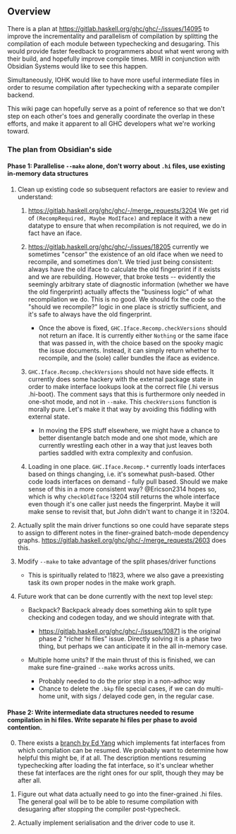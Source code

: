 ## Overview

There is a plan at https://gitlab.haskell.org/ghc/ghc/-/issues/14095 to improve the incrementality and parallelism of compilation by splitting the compilation of each module between typechecking and desugaring. This would provide faster feedback to programmers about what went wrong with their build, and hopefully improve compile times. MIRI in conjunction with Obsidian Systems would like to see this happen.

Simultaneously, IOHK would like to have more useful intermediate files in order to resume compilation after typechecking with a separate compiler backend.

This wiki page can hopefully serve as a point of reference so that we don't step on each other's toes and generally coordinate the overlap in these efforts, and make it apparent to all GHC developers what we're working toward.

### The plan from Obsidian's side

#### Phase 1: Parallelise `--make` alone, don't worry about `.hi` files, use existing in-memory data structures

   1. Clean up existing code so subsequent refactors are easier to review and understand:
 
      1. https://gitlab.haskell.org/ghc/ghc/-/merge_requests/3204 We get rid of `(RecompRequired, Maybe ModIface)` and replace it with a new datatype to ensure that when recompilation is not required, we do in fact have an iface.

      2. https://gitlab.haskell.org/ghc/ghc/-/issues/18205 currently we sometimes "censor" the existence of an old iface when we need to recompile, and sometimes don't. We tried just being consistent: always have the old iface to calculate the old fingerprint if it exists and we are rebuilding. However, that broke tests -- evidently the seemingly arbitrary state of diagnostic information (whether we have the old fingerprint) actually affects the "business logic" of what recompilation we do. This is no good. We should fix the code so the "should we recompile?" logic in one place is strictly sufficient, and it's safe to always have the old fingerprint.

         - Once the above is fixed, `GHC.Iface.Recomp.checkVersions` should not return an iface. It is currently either `Nothing` or the same iface that was passed in, with the choice based on the spooky magic the issue documents. Instead, it can simply return whether to recompile, and the (sole) caller bundles the iface as evidence.

      3. `GHC.Iface.Recomp.checkVersions` should not have side effects. It currently does some hackery with the external package state in order to make interface lookups look at the correct file (.hi versus .hi-boot). The comment says that this is furthermore only needed in one-shot mode, and not in `--make`. This `checkVersions` function is morally pure. Let's make it that way by avoiding this fiddling with external state.

         - In moving the EPS stuff elsewhere, we might have a chance to better disentangle batch mode and one shot mode, which are currently wrestling each other in a way that just leaves both parties saddled with extra complexity and confusion.

      4. Loading in one place. `GHC.Iface.Recomp.*` currently loads interfaces based on things changing, i.e. it's somewhat push-based. Other code loads interfaces on demand - fully pull based. Should we make sense of this in a more consistent way? @Ericson2314 hopes so, which is why `checkOldIface` !3204 still returns the whole interface even though it's one caller just needs the fingerprint. Maybe it will make sense to revisit that, but John didn't want to change it in !3204.

   2. Actually split the main driver functions so one could have separate steps to assign to different notes in the finer-grained batch-mode dependency graphs. https://gitlab.haskell.org/ghc/ghc/-/merge_requests/2603 does this.

   3. Modify `--make` to take advantage of the split phases/driver functions

      - This is spiritually related to !1823, where we also gave a preexisting task its own proper nodes in the make work graph.

   4. Future work that can be done currently with the next top level step:

      - Backpack? Backpack already does something akin to split type checking and codegen today, and we should integrate with that.
        - https://gitlab.haskell.org/ghc/ghc/-/issues/10871 is the original phase 2 "richer hi files" issue. Directly solving it is a phase two thing, but perhaps we can anticipate it in the all in-memory case.

      - Multiple home units? If the main thrust of this is finished, we can make sure fine-grained `--make` works across units.
        - Probably needed to do the prior step in a non-adhoc way
        - Chance to delete the `.bkp` file special cases, if we can do multi-home unit, with sigs / delayed code gen, in the regular case.

#### Phase 2: Write intermediate data structures needed to resume compilation in hi files. Write separate hi files per phase to avoid contention.

   0. There exists a [branch by Ed Yang](https://github.com/ezyang/ghc/commit/13615ca4e4bf759f323de22a3d182b06c4050f38) which implements fat interfaces from which compilation can be resumed. We probably want to determine how helpful this might be, if at all. The description mentions resuming typechecking after loading the fat interface, so it's unclear whether these fat interfaces are the right ones for our split, though they may be after all.

   1. Figure out what data actually need to go into the finer-grained .hi files. The general goal will be to be able to resume compilation with desugaring after stopping the compiler post-typecheck.

   2. Actually implement serialisation and the driver code to use it.